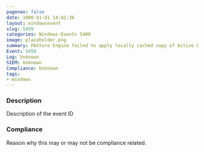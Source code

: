 ```yaml
---
pagenav: false
date: 1800-01-01 14:42:38
layout: windowsevent
slug: 5459
categories: Windows-Events 5400
image: placeholder.png
summary: PAStore Engine failed to apply locally cached copy of Active Directory storage IPsec policy on the computer
Event: 5459
Log: Unknown
SIEM: Unknown
Compliance: Unknown
tags:
- windows
---
```


### Description

Description of the event ID

### Compliance

Reason why this may or may not be compliance related.
